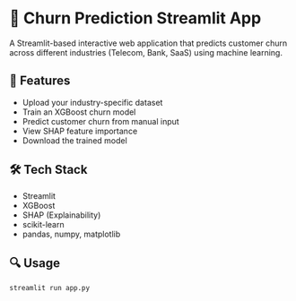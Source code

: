 # 🧠 Churn Prediction Streamlit App

A Streamlit-based interactive web application that predicts customer churn across different industries (Telecom, Bank, SaaS) using machine learning.

## 🚀 Features
- Upload your industry-specific dataset
- Train an XGBoost churn model
- Predict customer churn from manual input
- View SHAP feature importance
- Download the trained model

## 🛠 Tech Stack
- Streamlit
- XGBoost
- SHAP (Explainability)
- scikit-learn
- pandas, numpy, matplotlib

## 🔍 Usage
```bash
streamlit run app.py
